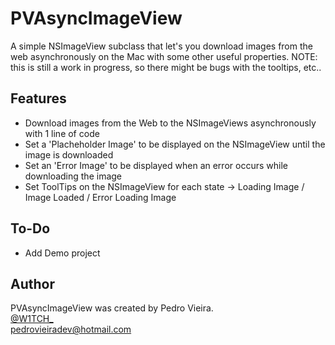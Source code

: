 PVAsyncImageView
================
A simple NSImageView subclass that let's you download images from the web asynchronously on the Mac with some other useful properties.
NOTE: this is still a work in progress, so there might be bugs with the tooltips, etc..

Features
----------------
* Download images from the Web to the NSImageViews asynchronously with 1 line of code
* Set a 'Placheholder Image' to be displayed on the NSImageView until the image is downloaded
* Set an 'Error Image' to be displayed when an error occurs while downloading the image
* Set ToolTips on the NSImageView for each state -> Loading Image / Image Loaded / Error Loading Image

To-Do
----------------
* Add Demo project

Author
----------------
PVAsyncImageView was created by Pedro Vieira.<br>
[@W1TCH_](https://twitter.com/W1TCH_)  
<a href="mailto:pedrovieiradev@hotmail.com?Subject=PVAsyncImageView">pedrovieiradev@hotmail.com</a>